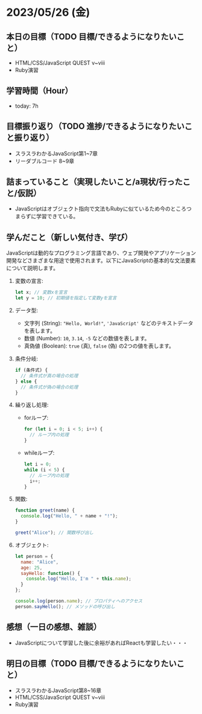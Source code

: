 # 2023/05/26 (金)

## 本日の目標（TODO 目標/できるようになりたいこと）

- HTML/CSS/JavaScript QUEST v~viii
- Ruby演習

## 学習時間（Hour）

- today: 7h

## 目標振り返り（TODO 進捗/できるようになりたいこと振り返り）

- スラスラわかるJavaScript第1~7章
- リーダブルコード 8~9章

## 詰まっていること（実現したいこと/a現状/行ったこと/仮説）

- JavaScriptはオブジェクト指向で文法もRubyに似ているため今のところつまらずに学習できている。

## 学んだこと（新しい気付き、学び）
JavaScriptは動的なプログラミング言語であり、ウェブ開発やアプリケーション開発などさまざまな用途で使用されます。以下にJavaScriptの基本的な文法要素について説明します。

1. 変数の宣言:
   ```javascript
   let x; // 変数xを宣言
   let y = 10; // 初期値を指定して変数yを宣言
   ```

2. データ型:
   - 文字列 (String): `"Hello, World!"`, `'JavaScript'` などのテキストデータを表します。
   - 数値 (Number): `10`, `3.14`, `-5` などの数値を表します。
   - 真偽値 (Boolean): `true` (真), `false` (偽) の2つの値を表します。

3. 条件分岐:
   ```javascript
   if (条件式) {
     // 条件式が真の場合の処理
   } else {
     // 条件式が偽の場合の処理
   }
   ```

4. 繰り返し処理:
   - forループ:
     ```javascript
     for (let i = 0; i < 5; i++) {
       // ループ内の処理
     }
     ```

   - whileループ:
     ```javascript
     let i = 0;
     while (i < 5) {
       // ループ内の処理
       i++;
     }
     ```

5. 関数:
   ```javascript
   function greet(name) {
     console.log("Hello, " + name + "!");
   }

   greet("Alice"); // 関数呼び出し
   ```

6. オブジェクト:
   ```javascript
   let person = {
     name: "Alice",
     age: 25,
     sayHello: function() {
       console.log("Hello, I'm " + this.name);
     }
   };

   console.log(person.name); // プロパティへのアクセス
   person.sayHello(); // メソッドの呼び出し
   ```

## 感想（一日の感想、雑談）

- JavaScriptについて学習した後に余裕があればReactも学習したい・・・

## 明日の目標（TODO 目標/できるようになりたいこと）

- スラスラわかるJavaScript第8~16章
- HTML/CSS/JavaScript QUEST v~viii
- Ruby演習